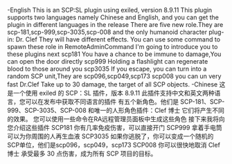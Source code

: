 -English 
This is an SCP:SL plugin using exiled, version 8.9.11
This plugin supports two languages namely Chinese and English, and you can get the plugin in different languages in the release
There are five new role.They are scp-181,scp-999,scp-3035,scp-008 and the only humanoid character plug-in: Dr. Clef
They will have different effects.
You can use some command to spawn these role in RemoteAdminCommand
I'm going to introduce you to these plugins next
scp181
You have a chance to be immune to damage,You can open the door directly
scp999
Holding a flashlight can regenerate blood to those around you
scp3035
If you escape, you can turn into a random SCP unit,They are scp096,scp049,scp173
scp008
you can un very fast
Dr.Clef
Take up to 30 damage, the target of all SCP objects.
-Chinese
这是一个使用 exiled 的 SCP：SL 插件，版本 8.9.11
此插件支持中文和英文两种语言，您可以在发布中获取不同语言的插件
有五个新角色。他们是 SCP-181、SCP-999、SCP-3035、SCP-008 和唯一的人形角色插件：Clef 博士
它们将产生不同的效果。
您可以使用一些命令在RA远程管理员面板中生成这些角色
接下来我将向您介绍这些插件
SCP181
你有几率免疫伤害，可以直接开门
SCP999
拿着手电筒可以为你周围的人再生血液
SCP3035
如果你逃脱了，你可以变成一个随机的SCP单位，他们是scp096，scp049，scp173
SCP008
你可以很快地取消
Clef 博士
承受最多 30 点伤害，成为所有 SCP 项目的目标。
